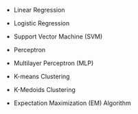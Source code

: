 - Linear Regression

- Logistic Regression

- Support Vector Machine (SVM)

- Perceptron

- Multilayer Perceptron (MLP)

- K-means Clustering

- K-Medoids Clustering

- Expectation Maximization (EM) Algorithm

  